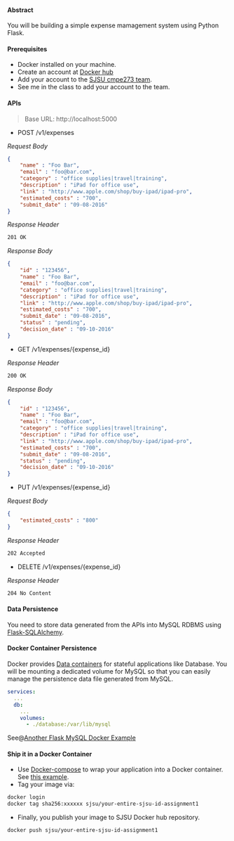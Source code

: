 #### Abstract

You will be building a simple expense mamagement system using Python Flask.

#### Prerequisites
* Docker installed on your machine.
* Create an account at [Docker hub](https://hub.docker.com/)
* Add your account to the [SJSU cmpe273 team](https://hub.docker.com/u/sjsu/dashboard/teams/?team=cmpe273). 
* See me in the class to add your account to the team.

#### APIs

> Base URL: http://localhost:5000

* POST /v1/expenses

_Request Body_

```json
{
    "name" : "Foo Bar",
    "email" : "foo@bar.com",
    "category" : "office supplies|travel|training",
    "description" : "iPad for office use",
    "link" : "http://www.apple.com/shop/buy-ipad/ipad-pro",
    "estimated_costs" : "700",
    "submit_date" : "09-08-2016"
}
```
 
_Response Header_

```sh
201 OK
```

_Response Body_

```json
{
    "id" : "123456",
    "name" : "Foo Bar",
    "email" : "foo@bar.com",
    "category" : "office supplies|travel|training",
    "description" : "iPad for office use",
    "link" : "http://www.apple.com/shop/buy-ipad/ipad-pro",
    "estimated_costs" : "700",
    "submit_date" : "09-08-2016",
    "status" : "pending",
    "decision_date" : "09-10-2016"
}
```

* GET /v1/expenses/{expense_id}

_Response Header_

```sh
200 OK
```

_Response Body_

```json
{
    "id" : "123456",
    "name" : "Foo Bar",
    "email" : "foo@bar.com",
    "category" : "office supplies|travel|training",
    "description" : "iPad for office use",
    "link" : "http://www.apple.com/shop/buy-ipad/ipad-pro",
    "estimated_costs" : "700",
    "submit_date" : "09-08-2016",
    "status" : "pending",
    "decision_date" : "09-10-2016"
}
```

* PUT /v1/expenses/{expense_id}

_Request Body_

```json
{
    "estimated_costs" : "800"
}
```
 
_Response Header_

```sh
202 Accepted
```

* DELETE /v1/expenses/{expense_id}

 _Response Header_

```sh
204 No Content
```

#### Data Persistence

You need to store data generated from the APIs into MySQL RDBMS using [Flask-SQLAlchemy](http://flask-sqlalchemy.pocoo.org/2.1/).


#### Docker Container Persistence

Docker provides [Data containers](https://github.com/geerlingguy/docker-examples/tree/master/flask#persisting-data) for stateful applications like Database. You will be mounting a dedicated volume for MySQL so that you can easily
manage the persistence data file generated from MySQL.

```yml
services:
  ...
  db:
    ...
    volumes:
      - ./database:/var/lib/mysql
```

See@[Another Flask MySQL Docker Example](https://github.com/geerlingguy/docker-examples/tree/master/flask)

#### Ship it in a Docker Container

* Use [Docker-compose](https://docs.docker.com/compose/) to wrap your application into a Docker container. See [this example](https://github.com/aabdulwahed/Docker-Compose/tree/master/Flask-MySQL).
* Tag your image via:

```sh
docker login
docker tag sha256:xxxxxx sjsu/your-entire-sjsu-id-assignment1
```

* Finally, you publish your image to SJSU Docker hub repository.

```sh
docker push sjsu/your-entire-sjsu-id-assignment1
```

